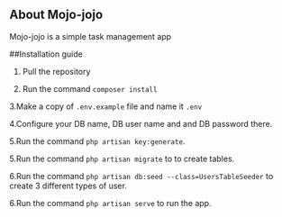 

## About Mojo-jojo

Mojo-jojo is a simple task management app

##Installation guide

1. Pull the repository

2. Run the command `composer install`

3.Make a copy of `.env.example` file and name it `.env`

4.Configure your DB name, DB user name and and DB password there.

5.Run the command `php artisan key:generate`.

5.Run the command `php artisan migrate` to to create tables.

6.Run the command `php artisan db:seed --class=UsersTableSeeder` to create 3 different types of user.

6.Run the command `php artisan serve` to run the app.



